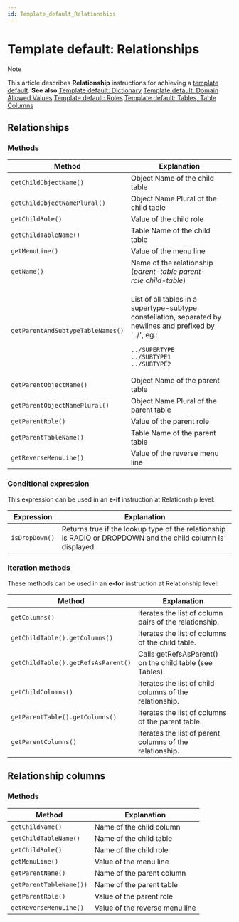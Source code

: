 ```yaml
---
id: Template_default_Relationships
---
```


# Template default: Relationships



> [!NOTE]
> This article describes **Relationship** instructions for achieving a [ template default](/docs/Web%20and%20app%20UIs/Your%20own%20template%20default/Template%20default%20creating%20and%20reapplying%20your%20own%20defaults.md).
> **See also**
> [Template default: Dictionary](/docs/Web%20and%20app%20UIs/Your%20own%20template%20default/Template%20default%20Dictionary.md)
> [Template default: Domain Allowed Values](/docs/Web%20and%20app%20UIs/Your%20own%20template%20default/Template%20default%20Domain%20allowed%20values.md)
> [Template default: Roles](/docs/Web%20and%20app%20UIs/Your%20own%20template%20default/Template%20default%20Roles.md)
> [Template default: Tables, Table Columns](/docs/Web%20and%20app%20UIs/Your%20own%20template%20default/Template%20default%20Tables.md)

## Relationships

### Methods

|**Method**|**Explanation**|
|--------|--------|
|`getChildObjectName()`|Object Name of the child table|
|`getChildObjectNamePlural()`|Object Name Plural of the child table|
|`getChildRole() `|Value of the child role|
|`getChildTableName()`|Table Name of the child table|
|`getMenuLine() `|Value of the menu line|
|`getName() `|Name of the relationship (*parent-table parent-role child-table*)|
|`getParentAndSubtypeTableNames()`|<p>List of all tables in a supertype-subtype constellation, separated by newlines and prefixed by '../', eg.:</p><pre><code>../SUPERTYPE<br/>../SUBTYPE1<br/>../SUBTYPE2</code></pre>|
|`getParentObjectName()`|Object Name of the parent table|
|`getParentObjectNamePlural()`|Object Name Plural of the parent table|
|`getParentRole() `|Value of the parent role|
|`getParentTableName()`|Table Name of the parent table|
|`getReverseMenuLine() `|Value of the reverse menu line|



### Conditional expression

This expression can be used in an **e-if** instruction at Relationship level:

|**Expression**|**Explanation**|
|--------|--------|
|`isDropDown()`|Returns true if the lookup type of the relationship is RADIO or DROPDOWN and the child column is displayed.|



### Iteration methods

These methods can be used in an **e-for** instruction at Relationship level:

|**Method**|**Explanation**|
|--------|--------|
|`getColumns()`|Iterates the list of column pairs of the relationship.|
|`getChildTable().getColumns()`|Iterates the list of columns of the child table.|
|`getChildTable().getRefsAsParent()`|Calls getRefsAsParent() on the child table (see Tables).|
|`getChildColumns()`|Iterates the list of child columns of the relationship.|
|`getParentTable().getColumns()`|Iterates the list of columns of the parent table.|
|`getParentColumns()`|Iterates the list of parent columns of the relationship.|



## Relationship columns

### Methods

|**Method**|**Explanation**|
|--------|--------|
|`getChildName() `|Name of the child column|
|`getChildTableName() `|Name of the child table|
|`getChildRole()`|Name of the child role|
|`getMenuLine() `|Value of the menu line|
|`getParentName() `|Name of the parent column|
|`getParentTableName())`|Name of the parent table|
|`getParentRole() `|Value of the parent role|
|`getReverseMenuLine() `|Value of the reverse menu line|